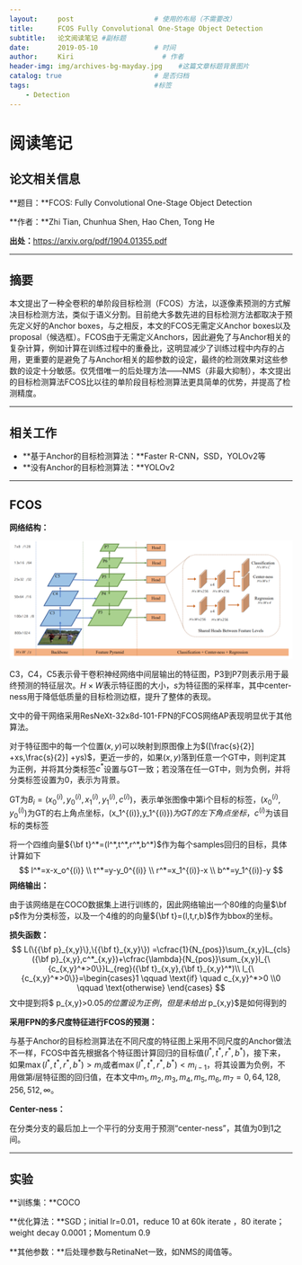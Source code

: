 ```yaml
---
layout:     post                    # 使用的布局（不需要改）
title:      FCOS Fully Convolutional One-Stage Object Detection           # 标题 
subtitle:   论文阅读笔记 #副标题
date:       2019-05-10              # 时间
author:     Kiri                      # 作者
header-img: img/archives-bg-mayday.jpg    #这篇文章标题背景图片
catalog: true                       # 是否归档
tags:                               #标签
    - Detection
---
```


# 阅读笔记

## 论文相关信息

**题目：**FCOS: Fully Convolutional One-Stage Object Detection

**作者：**Zhi Tian, Chunhua Shen, Hao Chen, Tong He

**出处：**<https://arxiv.org/pdf/1904.01355.pdf>

---

## 摘要

本文提出了一种全卷积的单阶段目标检测（FCOS）方法，以逐像素预测的方式解决目标检测方法，类似于语义分割。目前绝大多数先进的目标检测方法都取决于预先定义好的Anchor boxes，与之相反，本文的FCOS无需定义Anchor boxes以及proposal（候选框）。FCOS由于无需定义Anchors，因此避免了与Anchor相关的复杂计算，例如计算在训练过程中的重叠比，这明显减少了训练过程中内存的占用，更重要的是避免了与Anchor相关的超参数的设定，最终的检测效果对这些参数的设定十分敏感。仅凭借唯一的后处理方法——NMS（非最大抑制），本文提出的目标检测算法FCOS比以往的单阶段目标检测算法更具简单的优势，并提高了检测精度。

---

## 相关工作

- **基于Anchor的目标检测算法：**Faster R-CNN，SSD，YOLOv2等
- **没有Anchor的目标检测算法：**YOLOv2

---

## FCOS

**网络结构：**

![pic1](https://github.com/caiwendi/caiwendi.github.io/raw/master/img/FCOS-1.png)

C3，C4，C5表示骨干卷积神经网络中间层输出的特征图，P3到P7则表示用于最终预测的特征层次。$H \times W$表示特征图的大小，$s$为特征图的采样率，其中center-ness用于降低低质量的目标检测边框，提升了整体的表现。

文中的骨干网络采用ResNeXt-32x8d-101-FPN的FCOS网络AP表现明显优于其他算法。

对于特征图中的每一个位置$(x,y)$可以映射到原图像上为$([\frac{s}{2}] +xs,\frac{s}{2}] +ys)$，更近一步的，如果$(x,y)$落到任意一个GT中，则判定其为正例，并将其分类标签$c^*$设置与GT一致；若没落在任一GT中，则为负例，并将分类标签设置为0，表示为背景。

GT为$B_i=(x_0^{(i)},y_0^{(i)},x_1^{(i)},y_1^{(i)},c^{(i)})$，表示单张图像中第i个目标的标签，$(x_0^{(i)},y_0^{(i)})$为GT的右上角点坐标，(x_1^{(i)},y_1^{(i)})$为GT的左下角点坐标，$$c^{(i)}$为该目标的类标签

将一个四维向量${\bf t}^*=(l^*,t^*,r^*,b^*)$作为每个samples回归的目标，具体计算如下
$$
l^*=x-x_o^{(i)} \\
t^*=y-y_0^{(i)} \\
r^*=x_1^{(i)}-x \\
b^*=y_1^{(i)}-y
$$
**网络输出：**

由于该网络是在COCO数据集上进行训练的，因此网络输出一个80维的向量$\bf p$作为分类标签，以及一个4维的的向量${\bf t}=(l,t,r,b)$作为bbox的坐标。

**损失函数：**
$$
L(\{{\bf p}_{x,y}\},\{{\bf t}_{x,y}\}) =\cfrac{1}{N_{pos}}\sum_{x,y}L_{cls}({\bf p}_{x,y},c^*_{x,y})+\cfrac{\lambda}{N_{pos}}\sum_{x,y}l_{\{c_{x,y}^*>0\}}L_{reg}({\bf t}_{x,y},{\bf t}_{x,y}^*)\\
l_{\{c_{x,y}^*>0\}}=\begin{cases}1 \qquad \text{if} \quad c_{x,y}^*>0 \\0 \qquad \text{otherwise} \end{cases}
$$
文中提到将$ p_{x,y}>0.05$的位置设为正例，但是未给出$ p_{x,y}$是如何得到的

**采用FPN的多尺度特征进行FCOS的预测：**

与基于Anchor的目标检测算法在不同尺度的特征图上采用不同尺度的Anchor做法不一样，FCOS中首先根据各个特征图计算回归的目标值$(l^*,t^*,r^*,b^*)$，接下来，如果$\max(l^*,t^*,r^*,b^*)>m_i$或者$\max(l^*,t^*,r^*,b^*)<m_{i-1}$，将其设置为负例，不用做第$i$层特征图的回归值，在本文中$m_1,m_2,m_3,m_4,m_5,m_6,m_7=0,64,128,256,512, \infty$。

**Center-ness：**

在分类分支的最后加上一个平行的分支用于预测“center-ness”，其值为0到1之间。

---

## 实验

**训练集：**COCO

**优化算法：**SGD；initial lr=0.01，reduce 10  at 60k iterate ，80 iterate；weight decay 0.0001；Momentum 0.9

**其他参数：**后处理参数与RetinaNet一致，如NMS的阈值等。

<html>

<head>
<title>MathJax TeX Test Page</title>
<script type="text/x-mathjax-config">
  MathJax.Hub.Config({tex2jax: {inlineMath: [['$','$'], ['\\(','\\)']]}});
</script>
<script type="text/javascript" async src="https://cdn.mathjax.org/mathjax/latest/MathJax.js?config=TeX-AMS_CHTML">
</script>
</head>
<body>